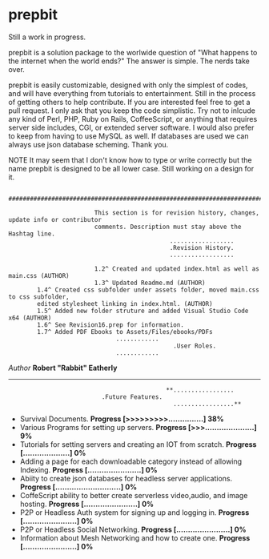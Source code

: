 # prepbit


Still a work in progress.

prepbit is a solution package to the worlwide question of "What happens to the internet when the world ends?" The answer is simple. The nerds take over.

prepbit is easily customizable, designed with only the simplest of codes, and will have everything from tutorials to entertainment. Still in the process of getting others to help contribute. If you are interested feel free to get a pull request. I only ask that you keep the code simplistic. Try not to inlcude any kind of Perl, PHP, Ruby on Rails, CoffeeScript, or anything that requires server side includes, CGI, or extended server software. I would also prefer to keep from having to use MySQL as well. If databases are used we can always use json database scheming. Thank you.

NOTE It may seem that I don't know how to type or write correctly but the name prepbit is designed to be all lower case. Still working on a design for it.

              ##########################################################################################

                            This section is for revision history, changes, update info or contributor
                            comments. Description must stay above the Hashtag line. 
                                                 ..................
                                                 .Revision History.
                                                 .................. 
                                              
                            1.2^ Created and updated index.html as well as main.css (AUTHOR)
                            1.3^ Updated Readme.md (AUTHOR)
			1.4^ Created css subfolder under assets folder, moved main.css to css subfolder, 
			edited stylesheet linking in index.html. (AUTHOR)
			1.5^ Added new folder struture and added Visual Studio Code x64 (AUTHOR)
			1.6^ See Revision16.prep for information. 
			1.7^ Added PDF Ebooks to Assets/Files/ebooks/PDFs
					              ............
	                                              .User Roles.
					              ............
_Author_ **Robert "Rabbit" Eatherly**

___________________________________________________________________________________________________________________________
                                                **.................
					          .Future Features.
                                                  .................**

* Survival Documents. **Progress [>>>>>>>>>...............] 38%**
* Various Programs for setting up servers. **Progress [>>>.....................] 9%**
* Tutorials for setting servers and creating an IOT from scratch. **Progress [....................] 0%**
* Adding a page for each downloadable category instead of allowing Indexing. **Progress [.......................] 0%**
* Abiity to create json databases for headless server applications. **Progress [............................] 0%**
* CoffeScript ability to better create serverless video,audio, and image hosting. **Progress [.......................] 0%**
* P2P or Headless Auth system for signing up and logging in. **Progress [.......................] 0%**
* P2P or Headless Social Networking. **Progress [.......................] 0%**
* Information about Mesh Networking and how to create one. **Progress [.......................] 0%**
